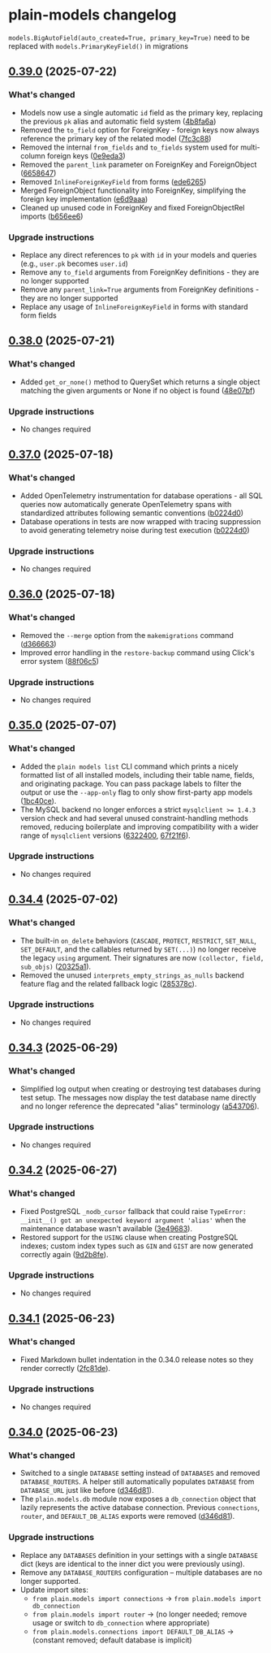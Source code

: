 # plain-models changelog

`models.BigAutoField(auto_created=True, primary_key=True)` need to be replaced with `models.PrimaryKeyField()` in migrations

## [0.39.0](https://github.com/dropseed/plain/releases/plain-models@0.39.0) (2025-07-22)

### What's changed

- Models now use a single automatic `id` field as the primary key, replacing the previous `pk` alias and automatic field system ([4b8fa6a](https://github.com/dropseed/plain/commit/4b8fa6a))
- Removed the `to_field` option for ForeignKey - foreign keys now always reference the primary key of the related model ([7fc3c88](https://github.com/dropseed/plain/commit/7fc3c88))
- Removed the internal `from_fields` and `to_fields` system used for multi-column foreign keys ([0e9eda3](https://github.com/dropseed/plain/commit/0e9eda3))
- Removed the `parent_link` parameter on ForeignKey and ForeignObject ([6658647](https://github.com/dropseed/plain/commit/6658647))
- Removed `InlineForeignKeyField` from forms ([ede6265](https://github.com/dropseed/plain/commit/ede6265))
- Merged ForeignObject functionality into ForeignKey, simplifying the foreign key implementation ([e6d9aaa](https://github.com/dropseed/plain/commit/e6d9aaa))
- Cleaned up unused code in ForeignKey and fixed ForeignObjectRel imports ([b656ee6](https://github.com/dropseed/plain/commit/b656ee6))

### Upgrade instructions

- Replace any direct references to `pk` with `id` in your models and queries (e.g., `user.pk` becomes `user.id`)
- Remove any `to_field` arguments from ForeignKey definitions - they are no longer supported
- Remove any `parent_link=True` arguments from ForeignKey definitions - they are no longer supported
- Replace any usage of `InlineForeignKeyField` in forms with standard form fields

## [0.38.0](https://github.com/dropseed/plain/releases/plain-models@0.38.0) (2025-07-21)

### What's changed

- Added `get_or_none()` method to QuerySet which returns a single object matching the given arguments or None if no object is found ([48e07bf](https://github.com/dropseed/plain/commit/48e07bf))

### Upgrade instructions

- No changes required

## [0.37.0](https://github.com/dropseed/plain/releases/plain-models@0.37.0) (2025-07-18)

### What's changed

- Added OpenTelemetry instrumentation for database operations - all SQL queries now automatically generate OpenTelemetry spans with standardized attributes following semantic conventions ([b0224d0](https://github.com/dropseed/plain/commit/b0224d0))
- Database operations in tests are now wrapped with tracing suppression to avoid generating telemetry noise during test execution ([b0224d0](https://github.com/dropseed/plain/commit/b0224d0))

### Upgrade instructions

- No changes required

## [0.36.0](https://github.com/dropseed/plain/releases/plain-models@0.36.0) (2025-07-18)

### What's changed

- Removed the `--merge` option from the `makemigrations` command ([d366663](https://github.com/dropseed/plain/commit/d366663))
- Improved error handling in the `restore-backup` command using Click's error system ([88f06c5](https://github.com/dropseed/plain/commit/88f06c5))

### Upgrade instructions

- No changes required

## [0.35.0](https://github.com/dropseed/plain/releases/plain-models@0.35.0) (2025-07-07)

### What's changed

- Added the `plain models list` CLI command which prints a nicely formatted list of all installed models, including their table name, fields, and originating package. You can pass package labels to filter the output or use the `--app-only` flag to only show first-party app models ([1bc40ce](https://github.com/dropseed/plain/commit/1bc40ce)).
- The MySQL backend no longer enforces a strict `mysqlclient >= 1.4.3` version check and had several unused constraint-handling methods removed, reducing boilerplate and improving compatibility with a wider range of `mysqlclient` versions ([6322400](https://github.com/dropseed/plain/commit/6322400), [67f21f6](https://github.com/dropseed/plain/commit/67f21f6)).

### Upgrade instructions

- No changes required

## [0.34.4](https://github.com/dropseed/plain/releases/plain-models@0.34.4) (2025-07-02)

### What's changed

- The built-in `on_delete` behaviors (`CASCADE`, `PROTECT`, `RESTRICT`, `SET_NULL`, `SET_DEFAULT`, and the callables returned by `SET(...)`) no longer receive the legacy `using` argument. Their signatures are now `(collector, field, sub_objs)` ([20325a1](https://github.com/dropseed/plain/commit/20325a1)).
- Removed the unused `interprets_empty_strings_as_nulls` backend feature flag and the related fallback logic ([285378c](https://github.com/dropseed/plain/commit/285378c)).

### Upgrade instructions

- No changes required

## [0.34.3](https://github.com/dropseed/plain/releases/plain-models@0.34.3) (2025-06-29)

### What's changed

- Simplified log output when creating or destroying test databases during test setup. The messages now display the test database name directly and no longer reference the deprecated "alias" terminology ([a543706](https://github.com/dropseed/plain/commit/a543706)).

### Upgrade instructions

- No changes required

## [0.34.2](https://github.com/dropseed/plain/releases/plain-models@0.34.2) (2025-06-27)

### What's changed

- Fixed PostgreSQL `_nodb_cursor` fallback that could raise `TypeError: __init__() got an unexpected keyword argument 'alias'` when the maintenance database wasn't available ([3e49683](https://github.com/dropseed/plain/commit/3e49683)).
- Restored support for the `USING` clause when creating PostgreSQL indexes; custom index types such as `GIN` and `GIST` are now generated correctly again ([9d2b8fe](https://github.com/dropseed/plain/commit/9d2b8fe)).

### Upgrade instructions

- No changes required

## [0.34.1](https://github.com/dropseed/plain/releases/plain-models@0.34.1) (2025-06-23)

### What's changed

- Fixed Markdown bullet indentation in the 0.34.0 release notes so they render correctly ([2fc81de](https://github.com/dropseed/plain/commit/2fc81de)).

### Upgrade instructions

- No changes required

## [0.34.0](https://github.com/dropseed/plain/releases/plain-models@0.34.0) (2025-06-23)

### What's changed

- Switched to a single `DATABASE` setting instead of `DATABASES` and removed `DATABASE_ROUTERS`. A helper still automatically populates `DATABASE` from `DATABASE_URL` just like before ([d346d81](https://github.com/dropseed/plain/commit/d346d81)).
- The `plain.models.db` module now exposes a `db_connection` object that lazily represents the active database connection. Previous `connections`, `router`, and `DEFAULT_DB_ALIAS` exports were removed ([d346d81](https://github.com/dropseed/plain/commit/d346d81)).

### Upgrade instructions

- Replace any `DATABASES` definition in your settings with a single `DATABASE` dict (keys are identical to the inner dict you were previously using).
- Remove any `DATABASE_ROUTERS` configuration – multiple databases are no longer supported.
- Update import sites:
    - `from plain.models import connections` → `from plain.models import db_connection`
    - `from plain.models import router` → (no longer needed; remove usage or switch to `db_connection` where appropriate)
    - `from plain.models.connections import DEFAULT_DB_ALIAS` → (constant removed; default database is implicit)
